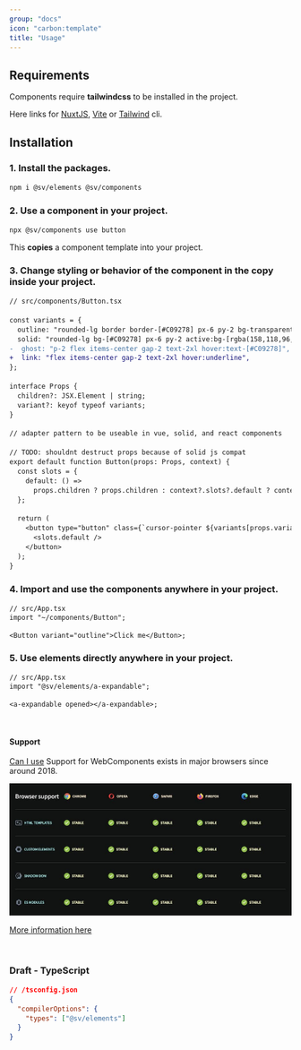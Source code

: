 ```yaml
---
group: "docs"
icon: "carbon:template"
title: "Usage"
---
```


## Requirements

Components require **tailwindcss** to be installed in the project.

Here links for [NuxtJS](https://www.npmjs.com/package/@nuxtjs/tailwindcss), [Vite](https://tailwindcss.com/docs/guides/vite) or [Tailwind](https://tailwindcss.com/docs/installation) cli.

## Installation

### 1. Install the packages.

```bash
npm i @sv/elements @sv/components
```

### 2. Use a component in your project.

```bash
npx @sv/components use button
```

This **copies** a component template into your project.

### 3. Change styling or behavior of the component in the copy inside your project.

```diff lang="tsx"
// src/components/Button.tsx

const variants = {
  outline: "rounded-lg border border-[#C09278] px-6 py-2 bg-transparent",
  solid: "rounded-lg bg-[#C09278] px-6 py-2 active:bg-[rgba(158,118,96,1)]",
-  ghost: "p-2 flex items-center gap-2 text-2xl hover:text-[#C09278]",
+  link: "flex items-center gap-2 text-2xl hover:underline",
};

interface Props {
  children?: JSX.Element | string;
  variant?: keyof typeof variants;
}

// adapter pattern to be useable in vue, solid, and react components

// TODO: shouldnt destruct props because of solid js compat
export default function Button(props: Props, context) {
  const slots = {
    default: () =>
      props.children ? props.children : context?.slots?.default ? context?.slots.default() : null,
  };

  return (
    <button type="button" class={`cursor-pointer ${variants[props.variant ?? "solid"]}`}>
      <slots.default />
    </button>
  );
}
```

### 4. Import and use the components anywhere in your project.

```tsx
// src/App.tsx
import "~/components/Button";

<Button variant="outline">Click me</Button>;
```

### 5. Use elements directly anywhere in your project.

```tsx
// src/App.tsx
import "@sv/elements/a-expandable";

<a-expandable opened></a-expandable>;
```

<br/>

#### Support

[Can I use](https://caniuse.com/mdn-api_window_customelements) Support for WebComponents exists in major browsers since around 2018.

![Support table](../../assets/support.jpg)

[More information here](https://www.webcomponents.org/)

<br/>

### Draft - TypeScript

```json
// /tsconfig.json
{
  "compilerOptions": {
    "types": ["@sv/elements"]
  }
}
```
